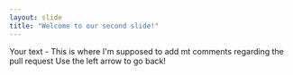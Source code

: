 ```yaml
---
layout: slide
title: "Welcome to our second slide!"
---
```

Your text - This is where I'm supposed to add mt comments regarding the pull request
Use the left arrow to go back!
